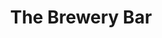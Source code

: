 ---
layout: info
type: Premium
title: The Brewery Bar
section: Bars & Bistros
logo: brewery_bar
ratings: $$
phone: "22223"
email:
address: Lini Highway, Port Vila
description: Across the road from the Grand Hotel, as their name suggests they brew their own beer (Nambawan beer) and the food is great.
---